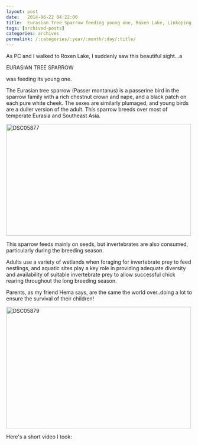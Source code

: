 ```yaml
---
layout: post
date:	2014-06-22 04:22:00
title:  Eurasian Tree Sparrow feeding young one, Roxen Lake, Linkoping, 210614
tags: [archived-posts]
categories: archives
permalink: /:categories/:year/:month/:day/:title/
---
```

As PC and I walked to Roxen Lake, I suddenly saw this beautiful sight...a

EURASIAN TREE SPARROW

was feeding its young one.

The Eurasian tree sparrow (Passer montanus) is a passerine bird in the sparrow family with a rich chestnut crown and nape, and a black patch on each pure white cheek. The sexes are similarly plumaged, and young birds are a duller version of the adult. This sparrow breeds over most of temperate Eurasia and Southeast Asia.

<a href="https://www.flickr.com/photos/86494503@N00/14473913182" title="DSC05877 by mohandep, on Flickr"><img src="https://farm3.staticflickr.com/2897/14473913182_ffe10fa221.jpg" width="500" height="302" alt="DSC05877"></a>

 This sparrow feeds mainly on seeds, but invertebrates are also consumed, particularly during the breeding season. 

Adults use a variety of wetlands when foraging for invertebrate prey to feed nestlings, and aquatic sites play a key role in providing adequate diversity and availability of suitable invertebrate prey to allow successful chick rearing throughout the long breeding season.

Parents, as my friend Hema says, are the same the world over..doing a lot to ensure the survival of their children!

<a href="https://www.flickr.com/photos/86494503@N00/14471848031" title="DSC05879 by mohandep, on Flickr"><img src="https://farm4.staticflickr.com/3848/14471848031_d446e7fc39.jpg" width="500" height="328" alt="DSC05879"></a>

Here's a short video I took:


<lj-embed id="1179"/>
